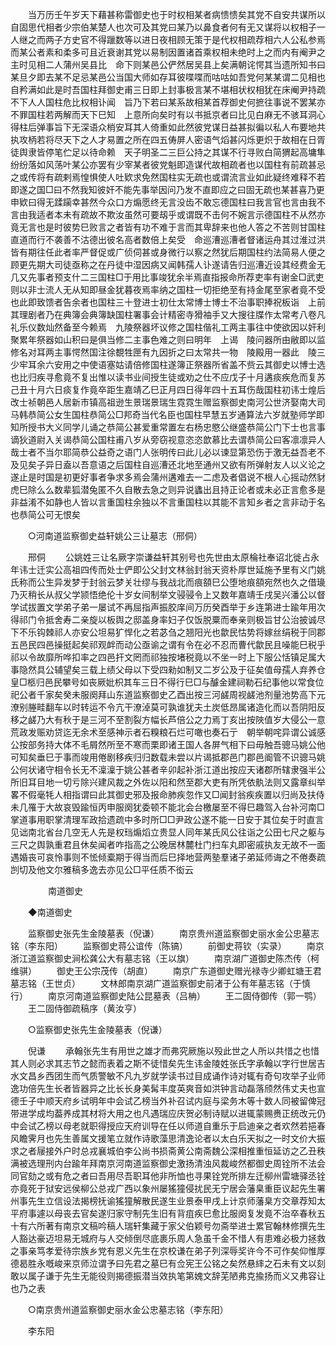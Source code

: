 <!-- { "loadSidebar": true } -->
　　当万历壬午岁天下藉甚称雷御史也于时权相某者病愦愦矣其党不自安共谋所以自固思代相者少宗伯某楚人也次可及其党曰某乃以鼻食者何有无又谋将以权相子一人继之而两子方史官不得躐数等以进日夜相顾无策于是代权相疏荐相六人公私参焉而某公者素和柔多可且近衰谢其党以易制因置诸首乘权相未绝时上之而内有阉尹之主时见相二人蒲州吴县比　命下则某邑公俨然居吴县上矣满朝诧愕其当遗所知书曰某旦夕即去某不足忌某邑公当国大师如存耳彼喋喋而咕咕如吾党何某某谓二见相也自矜满如此是时吾国柱拜御史甫三日即上封事极言某不堪相状权相犹在床阉尹持疏不下人人国柱危比权相讣闻　旨乃下若曰某系故相某首荐御史何摭往事说不罢某亦不罪国柱若两解而天下巳知　上意所向矣时有以书抵京者曰比见白麻无不骇耳洞心得柱后弹事旨下无深语众梢安耳其人倚重如此然彼党谋日益甚拟徧以私人布要地共执攻柄若将尽天下之人才易置之所在四五俦屏人密语气熖甚闪烁更炽于故相在日胥徒舆隶皆停笔伫足以待命赖　天子明圣二三巨公持之其谋不行寻败白简猬起高墉隼纷纷落如风荡叶某公亦罢有少宰某者彼党魁即造谋代故相疏者也以国柱有前疏甚忌之或传将有疏剌焉惶惧使人吐欵求免然国柱实无疏也或谓流言业如此疑终难释不若即遂之国□曰不然我知彼奸不能先事举因问乃发不直即应之曰固无疏也某甚喜乃更申欵曰得无蹂躏幸甚然今众口方煽愿终无言没齿不敢忘德国柱曰我言官也言由我不言由我适者本未有疏故不欺汝虽然可要刼乎或谓既不击何不婉言示德国柱不从然亦竟无言也是时彼势巳败言之者皆有功不难于言而其卑辞来也他人答之不苦则甘国柱直道而行不袭善不沽德出彼名高者数倍上矣受　命巡漕巡漕者督诸运舟其过淮过洪皆有期往任此者率严督促或广侦伺甚或身微行以察之然犹后期国柱约法简易人便之顾更先期大司徒亟称之在丹徒中湿因病又闻韩孺人讣遂请告归巡漕近设其经费金无几又先事者预支什二三国柱□于用比事竣犹余半焉直指报命所荐吏率有谢金□武吏则以非士流人无从知即昼金犹暮夜焉率纳之国柱一切拒绝至有持金尾至家者竟不受也此即致馈者告余者也国柱三十登进士初仕太常博士博士不治事职捧祝板诣　上前其理剧者乃在典簿会典簿缺国柱署事会计精密寺猾袖手又大搜往牒作太常考八卷凡礼乐仪数灿然备至今赖焉　九陵祭器坏议修之国柱偕礼工两主事往中使欲因以奸利聚累年祭器如山积曰是俱当修二主事色难之则曰明年　上谒　陵问器所由敝即以监修名对耳两主事愕然国注徐覩牲匣有九因折之曰太常共一物　陵殿用一器此　陵三少牢耳余六安用之中使语塞姑请倍修国柱遂簿正祭器所省盖不赀云其御史以博士选也比归疾寻愈竟不复出惟以读书业间授生徒或劝之仕不应戊子十月遘痰疾危而复苏己丑十月六日痰复作竟卒距生嘉靖乙巳正月四日得年四十五耳伤哉国柱初讳士煌后改士祯朝邑人居新市镇高祖逊生景瑞景瑞生霓霓生赠监察御史南河公世济娶南大司马韩恭简公女生国柱恭简公□邦奇当代名臣也国柱早慧五岁通算法六岁就塾师学即知所授书大义同学儿诵之恭简公甚爱重常置左右杨忠愍公继盛恭简公门下士也言事谪狄道尉入关谒恭简公国柱甫八岁从旁窃视意恣恣歆慕比去谓恭简公曰客凛凛异人哉士者不当尔耶简恭公益奇之语门人张明传曰此儿必以谏显第恐伤于激无益吾老不及见矣子异日盍以吾意语之后国柱自巡漕还北地至通州又欲有所弹射友人以义论之遂止是时国是初更好事者争求多焉会蒲州遘难去一二虑及者倡说不根人心摇动然豺虎巳除么么数辈狐潜兔匿不久自散去急之则异说蠭出且持正论者或未必正言愈多是非益淆不如静也人皆以言重国柱余独以不言重国柱以其能不言知乡者之言非动于名也恭简公可无恨矣 

　　○河南道监察御史益轩姚公三让墓志（邢侗） 

　　邢侗 
　　公姚姓三让名厥字崇谦益轩其别号也先世由太原棆社奉诏北徙占永年讳士迁实公高祖四传而处士俨即公父封文林翁封翁天资朴厚世延施予里有义门姚氏称而公生异发梦于封翁云梦关壮缪与我战北而痕頟巳公堕地痕頟宛然也久之借璏乃灭稍长从叔父学颕悟绝伦十岁女间制举文骎骎令上又数年嘉靖壬戌吴兴潘公以督学试拔置文学弟子弟一屡试不再屈指声振胶庠间万历癸酉举于乡连第进士踰年用次得祁门令抵舍寿二亲旋以板舆之邸盖身率妇子仅饭脱粟而奉亲则极旨甘公治披诚尽下不乐钩棘祁人亦安公坦易犷悍化之若苾刍之翘阳光也歙民怙势将嫁丝绢税于同郡五邑民四邑操挺起矣祁观衅而动公亟谕之谓有令在必不忍而曹代歙民且噪能巳税乎祁以令故靡所哗扣率之四邑扞文罔而祁独按堵税竟以不坐一时上下服公恬镇足属大事隐然具公辅望矣三载上绩父母以下受四勑如制又二岁公及于征矣值母孺人弃养仓皇□柩归邑民攀号如丧厥妣枳其车三日不得行巳□与醵金建祠勒石纪事他以常食位祀公者千家矣癸未服阕拜山东道监察御史乙酉出按三河鹾周视鹾池剂量池势高下元潦别塍畦翻车以时转运不令亢干潦淖莫可孰谁犹夫土炭低昂属诸造化而以吾阴阳反移之鹾乃大有秋于是三河不至割裂方幅长芦倍公之力焉丁亥出按陜值岁大侵公一意荒政发赈劝贷迄无余术至感神示者石糗粮石烂可噉也奏石亍　朝举朝咤异谓公诚感公按部务持大体不毛屑然所至不寒而栗即诸王国人各屏气相下曰毋触吾骢马姚公他可知矣垂巳于事而竣用倦剧移疾归归数载未尝以片谒抵郡邑门郡邑阍管不识骢马姚公何状诸守相令长无不澟澟于姚公甚者辛卯起补浙江道出按应天诸郡所辖隶强半公所旧耳目地一切亏除兴建风裁之外佐以阳和然至郡大吏有所凭依骫法则又露章纠举畧不假毫牦人相指谓曰此其御史邪及报命肺疾忽作又□闻封翁疾疾置以归尚及扶侍未几罹于大故哀毁踰恒丙申服阕犹委顿不能北会台檄屡至不得巳趣驾入台补河南□掌道事用职掌清理军政拾遗疏中多时所□□尹政公遂不能一日安于其位矣于时直言见诎南北省台几空无人先是权珰煽熖立贵显人同年某氏风公往诣之公田七尺之躯与三尺之舆孰重君且休矣闻者咋指高之公晚居林麓杜门扫车丸即密戚执友无故不一面遇婚丧可哀怜事则不恡倾槖期于得当而后巳择地营两塾羣诸子弟延师诲之不倦奏疏剀切及他文尔雅稿多逸去亦见公□平任质不衒云 

　　
　　南道御史 

　　◆南道御史 

　　监察御史张先生金陵墓表（倪谦） 
　　南京贵州道监察御史丽水金公忠墓志铭（李东阳） 
　　监察御史蒋公谊传（陈镐） 
　　前御史蒋钦（实录） 
　　南京浙江道监察御史涧松龚公大有墓志铭（王以旗） 
　　南京湖广道御史陈杰传（柯维骐） 
　　御史王公宗茂传（胡直） 
　　南京广东道御史赠光禄寺少卿虹塘王君墓志铭（王世贞） 
　　文林郎南京湖广道监察御史前渚于公有年墓志铭（于慎行） 
　　南京河南道监察御史陆公昆墓表（吕柟） 
　　王二固侍御传（郭一鹗） 
　　王二固侍御疏稿序（黄汝亨） 

　　○监察御史张先生金陵墓表（倪谦） 

　　倪谦 
　　承翰张先生有用世之雄才而弗究厥施以殁此世之人所以共惜之也惜其人则必求其志节之懿而表着之斯不徒惜矣先生讳金陵姓张氏字承翰以字行世居吉水文昌乡西团生而气质警敏不凡九岁就学读书过目成诵作诗对辄有奇句攻举子业师逸功倍先生长者皆器异之比长长身美髯丰度英爽音如洪钟言动磊落颀然伟丈夫也宣德壬子中顺天府乡试明年中会试乙榜当外补召试内庭与梁务木等十数人同被留俾冠带进学成均葢养成其材将大用之也凡遇瑞应庆贺必制诗赋以进辄蒙赐赉正统改元仍中会试乙榜以母老就职得授应天府训导在任以师道自重乐于启迪亲之者欢然若挹春风瞻霁月也先生善属文援笔立就作诗歌藻思清逸论者以太白乐天拟之一时文价大振求之者屦接外户时总戎襄城伯李公尚书损斋黄公南斋魏公深相推重恒延访之乙丑秩满被选理刑内台踰年拜南京河南道监察御史激扬清浊风裁峻然都御史周铨所不法会同官劾之或有危之者曰吾用尽吾职耳他非所恤也寻果铨党所排左迁柳州雷塘驿丞铨亦竟死于狱安远侯柳公总戎广西以象州屡猺獞侵扰民无宁居会藩臬重臣议起先生署州事先生立信设法揭榜抚谕猺獞解散民遂生业景泰甲戌上计京师藩臬方交章荐知太平府事遽以母丧去官矣遂归家守制先生旧有背疽疾巳愈比服阕复发竟不治卒春秋五十有六所著有南京文稿吟稿人瑞轩集藏于家父伯颖号勿斋举进士累官翰林修撰先生人豁达豪迈坦易无城府与人交倾倒尽底裹乐周人急虽千金不惜人有患难必极力拯救之事亲笃孝爱待宗族乡党有恩义先生在京校谦在弟子列深辱奖许今不可作矣仰惟厚德曷胜永嘅峻来京师泣谓予曰先君之墓巳有佥宪王公铭之矣然悬繂之石未有文以刻敢以属子谦于先生无能役则揭德振潜当效执笔第媿文辞芜陋弗克揄扬而义又弗容让也乃之表 

　　○南京贵州道监察御史丽水金公忠墓志铭（李东阳） 

　　李东阳 
